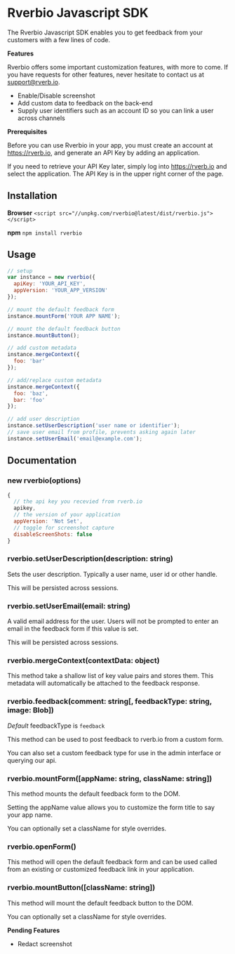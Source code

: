 # Rverbio Javascript SDK

The Rverbio Javascript SDK enables you to get feedback from your customers with a few lines of code.

**Features**

Rverbio offers some important customization features, with more to come. If you have requests for other features, never hesitate to contact us at <support@rverb.io>.

* Enable/Disable screenshot
* Add custom data to feedback on the back-end
* Supply user identifiers such as an account ID so you can link a user across channels

**Prerequisites**

Before you can use Rverbio in your app, you must create an account at https://rverb.io, and generate an API Key by adding an application.

If you need to retrieve your API Key later, simply log into https://rverb.io and select the application. The API Key is in the upper right corner of the page.

## Installation

**Browser**
`<script src="//unpkg.com/rverbio@latest/dist/rverbio.js"></script>`

**npm**
`npm install rverbio`

## Usage

```javascript
// setup
var instance = new rverbio({
  apiKey: 'YOUR_API_KEY',
  appVersion: 'YOUR_APP_VERSION'
});

// mount the default feedback form
instance.mountForm('YOUR APP NAME');

// mount the default feedback button
instance.mountButton();

// add custom metadata
instance.mergeContext({
  foo: 'bar'
});

// add/replace custom metadata
instance.mergeContext({
  foo: 'baz',
  bar: 'foo'
});

// add user description
instance.setUserDescription('user name or identifier');
// save user email from profile, prevents asking again later
instance.setUserEmail('email@example.com');

```

## Documentation

### new rverbio(options)
```javascript
{
  // the api key you recevied from rverb.io
  apikey,
  // the version of your application
  appVersion: 'Not Set',
  // toggle for screenshot capture
  disableScreenShots: false
}
```

### rverbio.setUserDescription(description: string)

Sets the user description. Typically a user name, user id or other handle.

This will be persisted across sessions.

### rverbio.setUserEmail(email: string)

A valid email address for the user. Users will not be prompted to enter an email in the feedback form if this value is set.

This will be persisted across sessions.

### rverbio.mergeContext(contextData: object)

This method take a shallow list of key value pairs and stores them. This metadata will automatically be attached to the feedback response.

### rverbio.feedback(comment: string[, feedbackType: string, image: Blob])

*Default* feedbackType is `feedback`

This method can be used to post feedback to rverb.io from a custom form.

You can also set a custom feedback type for use in the admin interface or querying our api.


### rverbio.mountForm([appName: string, className: string])

This method mounts the default feedback form to the DOM.

Setting the appName value allows you to customize the form title to say your app name.

You can optionally set a className for style overrides.

### rverbio.openForm()

This method will open the default feedback form and can be used called from an existing or customized feedback link in your application.

### rverbio.mountButton([className: string])

This method will mount the default feedback button to the DOM.

You can optionally set a className for style overrides.

**Pending Features**

* Redact screenshot
